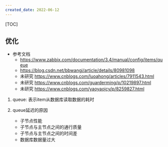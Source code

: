 ```yaml
---
created_date: 2022-06-12
---
```


[TOC]

## 优化

- 参考文档
  - https://www.zabbix.com/documentation/3.4/manual/config/items/queue
  - https://blog.csdn.net/bbwangj/article/details/80981098
  - 未研究 https://www.cnblogs.com/luoahong/articles/7911543.html
  - 未研究 https://www.cnblogs.com/guarderming/p/10219897.html
  - 未研究 https://www.cnblogs.com/yaoyaojcy/p/8259827.html

1. queue: 表示item从数据库读取数据的耗时

2. queue延迟的原因

   - 子节点性能
   - 子节点与主节点之间的通行质量
   - 子节点与主节点之间的时间差
   - 数据库数据量过大

